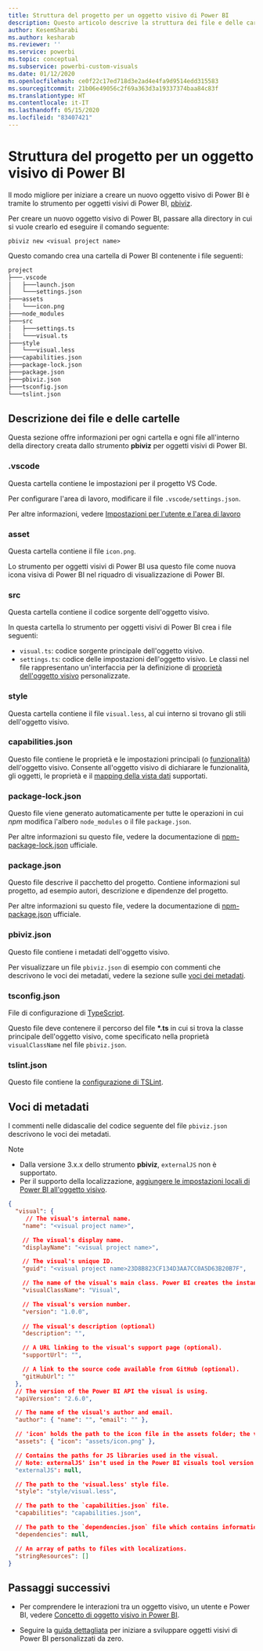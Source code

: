 ```yaml
---
title: Struttura del progetto per un oggetto visivo di Power BI
description: Questo articolo descrive la struttura dei file e delle cartelle del progetto per un oggetto visivo di Power BI
author: KesemSharabi
ms.author: kesharab
ms.reviewer: ''
ms.service: powerbi
ms.topic: conceptual
ms.subservice: powerbi-custom-visuals
ms.date: 01/12/2020
ms.openlocfilehash: ce0f22c17ed718d3e2ad4e4fa9d9514edd315583
ms.sourcegitcommit: 21b06e49056c2f69a363d3a19337374baa84c83f
ms.translationtype: HT
ms.contentlocale: it-IT
ms.lasthandoff: 05/15/2020
ms.locfileid: "83407421"
---
```

# <a name="power-bi-visual-project-structure"></a>Struttura del progetto per un oggetto visivo di Power BI

Il modo migliore per iniziare a creare un nuovo oggetto visivo di Power BI è tramite lo strumento per oggetti visivi di Power BI, [pbiviz](https://www.npmjs.com/package/powerbi-visuals-tools).

Per creare un nuovo oggetto visivo di Power BI, passare alla directory in cui si vuole crearlo ed eseguire il comando seguente:

`pbiviz new <visual project name>`

Questo comando crea una cartella di Power BI contenente i file seguenti:

```markdown
project
├───.vscode
│   ├───launch.json
│   └───settings.json
├───assets
│   └───icon.png
├───node_modules
├───src
│   ├───settings.ts
│   └───visual.ts
├───style
│   └───visual.less
├───capabilities.json
├───package-lock.json
├───package.json
├───pbiviz.json
├───tsconfig.json
└───tslint.json
```

## <a name="folder-and-file-description"></a>Descrizione dei file e delle cartelle

Questa sezione offre informazioni per ogni cartella e ogni file all'interno della directory creata dallo strumento **pbiviz** per oggetti visivi di Power BI.  

### <a name="vscode"></a>.vscode

Questa cartella contiene le impostazioni per il progetto VS Code.

Per configurare l'area di lavoro, modificare il file `.vscode/settings.json`.

Per altre informazioni, vedere [Impostazioni per l'utente e l'area di lavoro](https://code.visualstudio.com/docs/getstarted/settings)

### <a name="assets"></a>asset

Questa cartella contiene il file `icon.png`.

Lo strumento per oggetti visivi di Power BI usa questo file come nuova icona visiva di Power BI nel riquadro di visualizzazione di Power BI.

### <a name="src"></a>src

Questa cartella contiene il codice sorgente dell'oggetto visivo.

In questa cartella lo strumento per oggetti visivi di Power BI crea i file seguenti:
* `visual.ts`: codice sorgente principale dell'oggetto visivo.
* `settings.ts`: codice delle impostazioni dell'oggetto visivo. Le classi nel file rappresentano un'interfaccia per la definizione di [proprietà dell'oggetto visivo](./objects-properties.md#properties) personalizzate.

### <a name="style"></a>style

Questa cartella contiene il file `visual.less`, al cui interno si trovano gli stili dell'oggetto visivo.

### <a name="capabilitiesjson"></a>capabilities.json

Questo file contiene le proprietà e le impostazioni principali (o [funzionalità](./capabilities.md)) dell'oggetto visivo. Consente all'oggetto visivo di dichiarare le funzionalità, gli oggetti, le proprietà e il [mapping della vista dati](./dataview-mappings.md) supportati.

### <a name="package-lockjson"></a>package-lock.json

Questo file viene generato automaticamente per tutte le operazioni in cui *npm* modifica l'albero `node_modules` o il file `package.json`.

Per altre informazioni su questo file, vedere la documentazione di [npm-package-lock.json](https://docs.npmjs.com/files/package-lock.json) ufficiale.

### <a name="packagejson"></a>package.json

Questo file descrive il pacchetto del progetto. Contiene informazioni sul progetto, ad esempio autori, descrizione e dipendenze del progetto.

Per altre informazioni su questo file, vedere la documentazione di [npm-package.json](https://docs.npmjs.com/files/package.json.html) ufficiale.

### <a name="pbivizjson"></a>pbiviz.json

Questo file contiene i metadati dell'oggetto visivo.

Per visualizzare un file `pbiviz.json` di esempio con commenti che descrivono le voci dei metadati, vedere la sezione sulle [voci dei metadati](#metadata-entries).

### <a name="tsconfigjson"></a>tsconfig.json

File di configurazione di [TypeScript](https://www.typescriptlang.org/docs/handbook/tsconfig-json.html).

Questo file deve contenere il percorso del file **\*.ts** in cui si trova la classe principale dell'oggetto visivo, come specificato nella proprietà `visualClassName` nel file `pbiviz.json`.

### <a name="tslintjson"></a>tslint.json

Questo file contiene la [ configurazione di TSLint](https://palantir.github.io/tslint/usage/configuration/).

## <a name="metadata-entries"></a>Voci di metadati

I commenti nelle didascalie del codice seguente del file `pbiviz.json` descrivono le voci dei metadati.

> [!NOTE]
> * Dalla versione 3.x.x dello strumento **pbiviz**, `externalJS` non è supportato.
> * Per il supporto della localizzazione, [aggiungere le impostazioni locali di Power BI all'oggetto visivo](./localization.md).

```json
{
  "visual": {
     // The visual's internal name.
    "name": "<visual project name>",

    // The visual's display name.
    "displayName": "<visual project name>",

    // The visual's unique ID.
    "guid": "<visual project name>23D8B823CF134D3AA7CC0A5D63B20B7F",

    // The name of the visual's main class. Power BI creates the instance of this class to start using the visual in a Power BI report.
    "visualClassName": "Visual",

    // The visual's version number.
    "version": "1.0.0",
    
    // The visual's description (optional)
    "description": "",

    // A URL linking to the visual's support page (optional).
    "supportUrl": "",

    // A link to the source code available from GitHub (optional).
    "gitHubUrl": ""
  },
  // The version of the Power BI API the visual is using.
  "apiVersion": "2.6.0",

  // The name of the visual's author and email.
  "author": { "name": "", "email": "" },

  // 'icon' holds the path to the icon file in the assets folder; the visual's display icon.
  "assets": { "icon": "assets/icon.png" },

  // Contains the paths for JS libraries used in the visual.
  // Note: externalJS' isn't used in the Power BI visuals tool version 3.x.x or higher.
  "externalJS": null,

  // The path to the 'visual.less' style file.
  "style": "style/visual.less",

  // The path to the `capabilities.json` file.
  "capabilities": "capabilities.json",

  // The path to the `dependencies.json` file which contains information about R packages used in R based visuals.
  "dependencies": null,

  // An array of paths to files with localizations.
  "stringResources": []
}
```

## <a name="next-steps"></a>Passaggi successivi

* Per comprendere le interazioni tra un oggetto visivo, un utente e Power BI, vedere [Concetto di oggetto visivo in Power BI](./power-bi-visuals-concept.md).

* Seguire la [guida dettagliata](./custom-visual-develop-tutorial.md) per iniziare a sviluppare oggetti visivi di Power BI personalizzati da zero.
